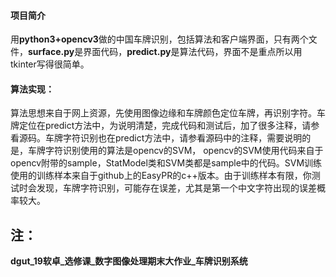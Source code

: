 #### 项目简介
用**python3+opencv3**做的中国车牌识别，包括算法和客户端界面，只有两个文件，**surface.py**是界面代码，**predict.py**是算法代码，界面不是重点所以用tkinter写得很简单。

#### 算法实现：
算法思想来自于网上资源，先使用图像边缘和车牌颜色定位车牌，再识别字符。车牌定位在predict方法中，为说明清楚，完成代码和测试后，加了很多注释，请参看源码。车牌字符识别也在predict方法中，请参看源码中的注释，需要说明的是，车牌字符识别使用的算法是opencv的SVM， opencv的SVM使用代码来自于opencv附带的sample，StatModel类和SVM类都是sample中的代码。SVM训练使用的训练样本来自于github上的EasyPR的c++版本。由于训练样本有限，你测试时会发现，车牌字符识别，可能存在误差，尤其是第一个中文字符出现的误差概率较大。


## 注：
**dgut_19软卓_选修课_数字图像处理期末大作业_车牌识别系统**
